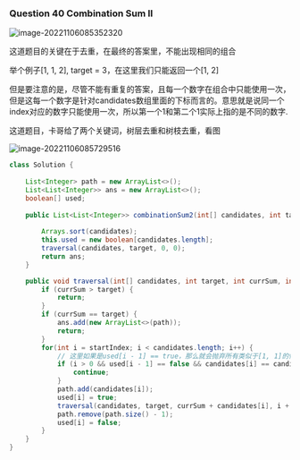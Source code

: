 ### Question 40 Combination Sum II

![image-20221106085352320](C:\Users\jason\AppData\Roaming\Typora\typora-user-images\image-20221106085352320.png)

这道题目的关键在于去重，在最终的答案里，不能出现相同的组合

举个例子[1, 1, 2], target = 3，在这里我们只能返回一个[1, 2]

但是要注意的是，尽管不能有重复的答案，且每一个数字在组合中只能使用一次，但是这每一个数字是针对candidates数组里面的下标而言的。意思就是说同一个index对应的数字只能使用一次，所以第一个1和第二个1实际上指的是不同的数字.

这道题目，卡哥给了两个关键词，树层去重和树枝去重，看图

![image-20221106085729516](C:\Users\jason\AppData\Roaming\Typora\typora-user-images\image-20221106085729516.png)

~~~java
class Solution {
    
    List<Integer> path = new ArrayList<>();
    List<List<Integer>> ans = new ArrayList<>();
    boolean[] used;
    
    public List<List<Integer>> combinationSum2(int[] candidates, int target) {
        
        Arrays.sort(candidates);
        this.used = new boolean[candidates.length];
        traversal(candidates, target, 0, 0);
        return ans;
    }

    public void traversal(int[] candidates, int target, int currSum, int startIndex) {
        if (currSum > target) {
            return;
        }
        if (currSum == target) {
            ans.add(new ArrayList<>(path));
            return;
        }
        for(int i = startIndex; i < candidates.length; i++) {
            // 这里如果是used[i - 1] == true，那么就会抛弃所有类似于[1, 1]的情况，这不是我们想要的，我们想要删除的只是回溯过程结束之后发现前面有重复的数值才跳过 
            if (i > 0 && used[i - 1] == false && candidates[i] == candidates[i - 1]) {
                continue;
            }
            path.add(candidates[i]);
            used[i] = true;
            traversal(candidates, target, currSum + candidates[i], i + 1);
            path.remove(path.size() - 1);
            used[i] = false;
        }
    }
}
~~~

